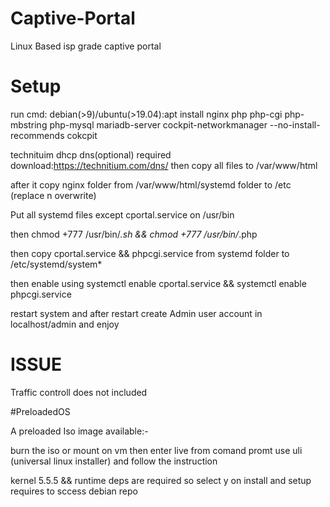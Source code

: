 # Captive-Portal
Linux Based isp grade captive portal

# Setup 
run cmd: debian(>9)/ubuntu(>19.04):apt install nginx php php-cgi php-mbstring php-mysql mariadb-server cockpit-networkmanager --no-install-recommends cokcpit

technituim dhcp dns(optional) required download:https://technitium.com/dns/
then copy  all files to /var/www/html

after it copy nginx folder from  /var/www/html/systemd folder to /etc (replace n overwrite)

Put all systemd files except cportal.service on /usr/bin

then chmod +777 /usr/bin/*.sh && chmod +777 /usr/bin/*.php

then copy cportal.service && phpcgi.service from systemd folder to /etc/systemd/system*

then enable using systemctl enable cportal.service && systemctl enable phpcgi.service

restart system and after restart create Admin user account in localhost/admin and enjoy



# ISSUE

Traffic controll does not included 

#PreloadedOS

A preloaded Iso image available:-

burn the iso or mount on vm then enter live from comand promt use uli (universal linux installer) and follow the instruction

kernel 5.5.5 && runtime deps are required so select y on install and setup requires to sccess debian repo 
 


